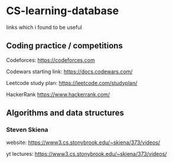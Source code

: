 # CS-learning-database
links which i found to be useful

## Coding practice / competitions

Codeforces:
https://codeforces.com

Codewars
starting link:
https://docs.codewars.com/

Leetcode
study plan:
https://leetcode.com/studyplan/

HackerRank
https://www.hackerrank.com/

## Algorithms and data structures

### Steven Skiena
website: https://www3.cs.stonybrook.edu/~skiena/373/videos/

yt lectures: https://www3.cs.stonybrook.edu/~skiena/373/videos/


